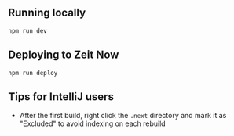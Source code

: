 
## Running locally

```shell
npm run dev
```

## Deploying to Zeit Now

```shell
npm run deploy
```

## Tips for IntelliJ users

- After the first build, right click the `.next` directory and mark it as "Excluded" to avoid indexing on each rebuild